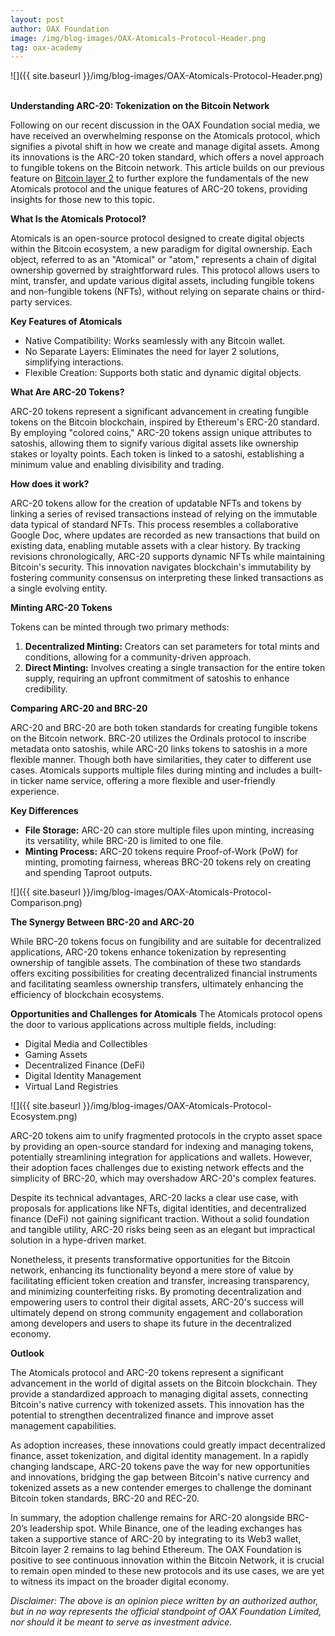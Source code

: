 ```yaml
---
layout: post
author: OAX Foundation
image: /img/blog-images/OAX-Atomicals-Protocol-Header.png
tag: oax-academy
---
```


![]({{ site.baseurl }}/img/blog-images/OAX-Atomicals-Protocol-Header.png)

<br><b>Understanding ARC-20: Tokenization on the Bitcoin Network</b>

Following on our recent discussion in the OAX Foundation social media, we have received an overwhelming response on the Atomicals protocol, which signifies a pivotal shift in how we create and manage digital assets. Among its innovations is the ARC-20 token standard, which offers a novel approach to fungible tokens on the Bitcoin network. This article builds on our previous feature on <a href="https://www.oax.org/2024/05/10/Exploring-Bitcoin-Layer-2-Solutions.html">Bitcoin layer 2</a> to further explore the fundamentals of the new Atomicals protocol and the unique features of ARC-20 tokens, providing insights for those new to this topic. 

<b>What Is the Atomicals Protocol?</b>

Atomicals is an open-source protocol designed to create digital objects within the Bitcoin ecosystem, a new paradigm for digital ownership. Each object, referred to as an "Atomical" or "atom," represents a chain of digital ownership governed by straightforward rules. This protocol allows users to mint, transfer, and update various digital assets, including fungible tokens and non-fungible tokens (NFTs), without relying on separate chains or third-party services.

<b>Key Features of Atomicals</b>

- Native Compatibility: Works seamlessly with any Bitcoin wallet.
- No Separate Layers: Eliminates the need for layer 2 solutions, simplifying interactions.
- Flexible Creation: Supports both static and dynamic digital objects.

<b>What Are ARC-20 Tokens?</b>

ARC-20 tokens represent a significant advancement in creating fungible tokens on the Bitcoin blockchain, inspired by Ethereum's ERC-20 standard. By employing "colored coins," ARC-20 tokens assign unique attributes to satoshis, allowing them to signify various digital assets like ownership stakes or loyalty points. Each token is linked to a satoshi, establishing a minimum value and enabling divisibility and trading.

<b>How does it work?</b>

ARC-20 tokens allow for the creation of updatable NFTs and tokens by linking a series of revised transactions instead of relying on the immutable data typical of standard NFTs. This process resembles a collaborative Google Doc, where updates are recorded as new transactions that build on existing data, enabling mutable assets with a clear history. By tracking revisions chronologically, ARC-20 supports dynamic NFTs while maintaining Bitcoin's security. This innovation navigates blockchain's immutability by fostering community consensus on interpreting these linked transactions as a single evolving entity.

<b>Minting ARC-20 Tokens</b>

Tokens can be minted through two primary methods:
1. <b>Decentralized Minting:</b> Creators can set parameters for total mints and conditions, allowing for a community-driven approach.
2. <b>Direct Minting:</b> Involves creating a single transaction for the entire token supply, requiring an upfront commitment of satoshis to enhance credibility.

<b>Comparing ARC-20 and BRC-20</b>

ARC-20 and BRC-20 are both token standards for creating fungible tokens on the Bitcoin network. BRC-20 utilizes the Ordinals protocol to inscribe metadata onto satoshis, while ARC-20 links tokens to satoshis in a more flexible manner. Though both have similarities, they cater to different use cases. Atomicals supports multiple files during minting and includes a built-in ticker name service, offering a more flexible and user-friendly experience.


<b>Key Differences</b>
- <b>File Storage:</b> ARC-20 can store multiple files upon minting, increasing its versatility, while BRC-20 is limited to one file.
- <b>Minting Process:</b> ARC-20 tokens require Proof-of-Work (PoW) for minting, promoting fairness, whereas BRC-20 tokens rely on creating and spending Taproot outputs.

![]({{ site.baseurl }}/img/blog-images/OAX-Atomicals-Protocol-Comparison.png)

<b>The Synergy Between BRC-20 and ARC-20</b>

While BRC-20 tokens focus on fungibility and are suitable for decentralized applications, ARC-20 tokens enhance tokenization by representing ownership of tangible assets. The combination of these two standards offers exciting possibilities for creating decentralized financial instruments and facilitating seamless ownership transfers, ultimately enhancing the efficiency of blockchain ecosystems.

<b>Opportunities and Challenges for Atomicals</b>
The Atomicals protocol opens the door to various applications across multiple fields, including:
- Digital Media and Collectibles
- Gaming Assets
- Decentralized Finance (DeFi)
- Digital Identity Management
- Virtual Land Registries

![]({{ site.baseurl }}/img/blog-images/OAX-Atomicals-Protocol-Ecosystem.png)

ARC-20 tokens aim to unify fragmented protocols in the crypto asset space by providing an open-source standard for indexing and managing tokens, potentially streamlining integration for applications and wallets. However, their adoption faces challenges due to existing network effects and the simplicity of BRC-20, which may overshadow ARC-20's complex features. 

Despite its technical advantages, ARC-20 lacks a clear use case, with proposals for applications like NFTs, digital identities, and decentralized finance (DeFi) not gaining significant traction. Without a solid foundation and tangible utility, ARC-20 risks being seen as an elegant but impractical solution in a hype-driven market. 

Nonetheless, it presents transformative opportunities for the Bitcoin network, enhancing its functionality beyond a mere store of value by facilitating efficient token creation and transfer, increasing transparency, and minimizing counterfeiting risks. By promoting decentralization and empowering users to control their digital assets, ARC-20's success will ultimately depend on strong community engagement and collaboration among developers and users to shape its future in the decentralized economy.

<b>Outlook</b>

The Atomicals protocol and ARC-20 tokens represent a significant advancement in the world of digital assets on the Bitcoin blockchain. They provide a standardized approach to managing digital assets, connecting Bitcoin's native currency with tokenized assets. This innovation has the potential to strengthen decentralized finance and improve asset management capabilities.

As adoption increases, these innovations could greatly impact decentralized finance, asset tokenization, and digital identity management. In a rapidly changing landscape, ARC-20 tokens pave the way for new opportunities and innovations, bridging the gap between Bitcoin's native currency and tokenized assets as a new contender emerges to challenge the dominant Bitcoin token standards, BRC-20 and REC-20. 

In summary, the adoption challenge remains for ARC-20 alongside BRC-20’s leadership spot. While Binance, one of the leading exchanges has taken a supportive stance of ARC-20 by integrating to its Web3 wallet, Bitcoin layer 2 remains to lag behind Ethereum. The OAX Foundation is positive to see continuous innovation within the Bitcoin Network, it is crucial to remain open minded to these new protocols and its use cases, we are yet to witness its impact on the broader digital economy.

<i>Disclaimer: The above is an opinion piece written by an authorized author, but in no way represents the official standpoint of OAX Foundation Limited, nor should it be meant to serve as investment advice.</i>

